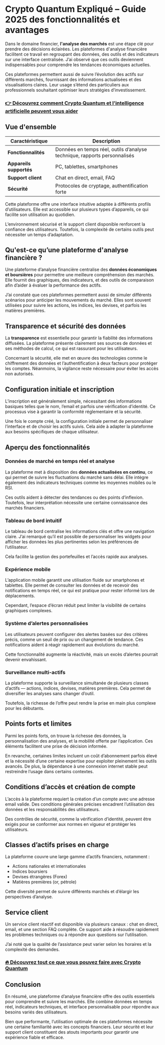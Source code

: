 # Crypto Quantum Expliqué – Guide 2025 des fonctionnalités et avantages
 

Dans le domaine financier, **l'analyse des marchés** est une étape clé pour prendre des décisions éclairées. Les plateformes d'analyse financière facilitent ce travail en regroupant des données, des outils et des indicateurs sur une interface centralisée. J’ai observé que ces outils deviennent indispensables pour comprendre les tendances économiques actuelles.

Ces plateformes permettent aussi de suivre l’évolution des actifs sur différents marchés, fournissant des informations actualisées et des visualisations claires. Leur usage s’étend des particuliers aux professionnels souhaitant optimiser leurs stratégies d’investissement.

### [👉 Découvrez comment Crypto Quantum et l’intelligence artificielle peuvent vous aider](https://tinyurl.com/26wrvrxk)
## Vue d'ensemble

| Caractéristique          | Description                                           |
|-------------------------|-------------------------------------------------------|
| **Fonctionnalités**     | Données en temps réel, outils d’analyse technique, rapports personnalisés |
| **Appareils supportés** | PC, tablettes, smartphones                            |
| **Support client**      | Chat en direct, email, FAQ                            |
| **Sécurité**            | Protocoles de cryptage, authentification forte       |

Cette plateforme offre une interface intuitive adaptée à différents profils d’utilisateurs. Elle est accessible sur plusieurs types d’appareils, ce qui facilite son utilisation au quotidien.

L’environnement sécurisé et le support client disponible renforcent la confiance des utilisateurs. Toutefois, la complexité de certains outils peut nécessiter un temps d’adaptation.

## Qu'est-ce qu’une plateforme d'analyse financière ?

Une plateforme d’analyse financière centralise des **données économiques et boursières** pour permettre une meilleure compréhension des marchés. Elle fournit des graphiques, des indicateurs, et des outils de comparaison afin d’aider à évaluer la performance des actifs.

J’ai constaté que ces plateformes permettent aussi de simuler différents scénarios pour anticiper les mouvements du marché. Elles sont souvent utilisées pour suivre les actions, les indices, les devises, et parfois les matières premières.

## Transparence et sécurité des données

La **transparence** est essentielle pour garantir la fiabilité des informations diffusées. La plateforme présente clairement ses sources de données et ses méthodes de calcul, ce qui est rassurant pour les utilisateurs.

Concernant la sécurité, elle met en œuvre des technologies comme le chiffrement des données et l’authentification à deux facteurs pour protéger les comptes. Néanmoins, la vigilance reste nécessaire pour éviter les accès non autorisés.

## Configuration initiale et inscription

L’inscription est généralement simple, nécessitant des informations basiques telles que le nom, l’email et parfois une vérification d’identité. Ce processus vise à garantir la conformité réglementaire et la sécurité.

Une fois le compte créé, la configuration initiale permet de personnaliser l’interface et de choisir les actifs suivis. Cela aide à adapter la plateforme aux besoins spécifiques de chaque utilisateur.

## Aperçu des fonctionnalités

### Données de marché en temps réel et analyse

La plateforme met à disposition des **données actualisées en continu**, ce qui permet de suivre les fluctuations du marché sans délai. Elle intègre également des indicateurs techniques comme les moyennes mobiles ou le RSI.

Ces outils aident à détecter des tendances ou des points d’inflexion. Toutefois, leur interprétation nécessite une certaine connaissance des marchés financiers.

### Tableau de bord intuitif

Le tableau de bord centralise les informations clés et offre une navigation claire. J’ai remarqué qu’il est possible de personnaliser les widgets pour afficher les données les plus pertinentes selon les préférences de l’utilisateur.

Cela facilite la gestion des portefeuilles et l’accès rapide aux analyses.

### Expérience mobile

L’application mobile garantit une utilisation fluide sur smartphones et tablettes. Elle permet de consulter les données et de recevoir des notifications en temps réel, ce qui est pratique pour rester informé lors de déplacements.

Cependant, l’espace d’écran réduit peut limiter la visibilité de certains graphiques complexes.

### Système d’alertes personnalisées

Les utilisateurs peuvent configurer des alertes basées sur des critères précis, comme un seuil de prix ou un changement de tendance. Ces notifications aident à réagir rapidement aux évolutions du marché.

Cette fonctionnalité augmente la réactivité, mais un excès d’alertes pourrait devenir envahissant.

### Surveillance multi-actifs

La plateforme supporte la surveillance simultanée de plusieurs classes d’actifs — actions, indices, devises, matières premières. Cela permet de diversifier les analyses sans changer d’outil.

Toutefois, la richesse de l’offre peut rendre la prise en main plus complexe pour les débutants.

## Points forts et limites

Parmi les points forts, on trouve la richesse des données, la personnalisation des analyses, et la mobilité offerte par l’application. Ces éléments facilitent une prise de décision informée.

En revanche, certaines limites incluent un coût d’abonnement parfois élevé et la nécessité d’une certaine expertise pour exploiter pleinement les outils avancés. De plus, la dépendance à une connexion internet stable peut restreindre l’usage dans certains contextes.

## Conditions d’accès et création de compte

L’accès à la plateforme requiert la création d’un compte avec une adresse email valide. Des conditions générales précises encadrent l’utilisation des données et les responsabilités des utilisateurs.

Des contrôles de sécurité, comme la vérification d’identité, peuvent être exigés pour se conformer aux normes en vigueur et protéger les utilisateurs.

## Classes d’actifs prises en charge

La plateforme couvre une large gamme d’actifs financiers, notamment :

- Actions nationales et internationales  
- Indices boursiers  
- Devises étrangères (Forex)  
- Matières premières (or, pétrole)  

Cette diversité permet de suivre différents marchés et d’élargir les perspectives d’analyse.

## Service client

Un service client réactif est disponible via plusieurs canaux : chat en direct, email, et une section FAQ complète. Ce support aide à résoudre rapidement les problèmes techniques ou à répondre aux questions sur l’utilisation.

J’ai noté que la qualité de l’assistance peut varier selon les horaires et la complexité des demandes.

### [🔥 Découvrez tout ce que vous pouvez faire avec Crypto Quantum](https://tinyurl.com/26wrvrxk)
## Conclusion

En résumé, une plateforme d’analyse financière offre des outils essentiels pour comprendre et suivre les marchés. Elle combine données en temps réel, indicateurs techniques, et interface personnalisable pour répondre aux besoins variés des utilisateurs.

Bien que performante, l’utilisation optimale de ces plateformes nécessite une certaine familiarité avec les concepts financiers. Leur sécurité et leur support client constituent des atouts importants pour garantir une expérience fiable et efficace.